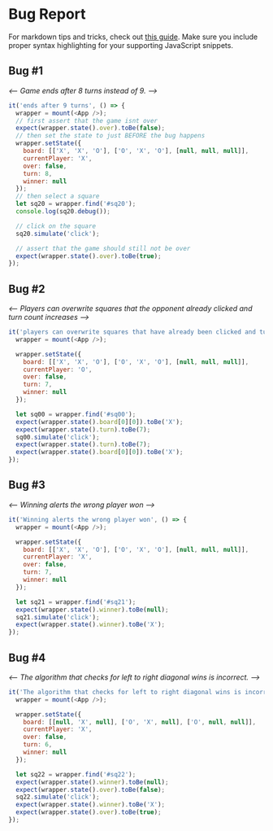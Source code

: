 # Bug Report

For markdown tips and tricks, check out [this guide](https://guides.github.com/features/mastering-markdown/).
Make sure you include proper syntax highlighting for your supporting JavaScript snippets.

## Bug #1

_<-- Game ends after 8 turns instead of 9. -->_

```javascript
it('ends after 9 turns', () => {
  wrapper = mount(<App />);
  // first assert that the game isnt over
  expect(wrapper.state().over).toBe(false);
  // then set the state to just BEFORE the bug happens
  wrapper.setState({
    board: [['X', 'X', 'O'], ['O', 'X', 'O'], [null, null, null]],
    currentPlayer: 'X',
    over: false,
    turn: 8,
    winner: null
  });
  // then select a square
  let sq20 = wrapper.find('#sq20');
  console.log(sq20.debug());

  // click on the square
  sq20.simulate('click');

  // assert that the game should still not be over
  expect(wrapper.state().over).toBe(true);
});
```

## Bug #2

_<-- Players can overwrite squares that the opponent already clicked and turn count increases -->_

```javascript
it('players can overwrite squares that have already been clicked and turn count increases', () => {
  wrapper = mount(<App />);

  wrapper.setState({
    board: [['X', 'X', 'O'], ['O', 'X', 'O'], [null, null, null]],
    currentPlayer: 'O',
    over: false,
    turn: 7,
    winner: null
  });

  let sq00 = wrapper.find('#sq00');
  expect(wrapper.state().board[0][0]).toBe('X');
  expect(wrapper.state().turn).toBe(7);
  sq00.simulate('click');
  expect(wrapper.state().turn).toBe(7);
  expect(wrapper.state().board[0][0]).toBe('X');
});
```

## Bug #3

_<-- Winning alerts the wrong player won -->_

```javascript
it('Winning alerts the wrong player won', () => {
  wrapper = mount(<App />);

  wrapper.setState({
    board: [['X', 'X', 'O'], ['O', 'X', 'O'], [null, null, null]],
    currentPlayer: 'X',
    over: false,
    turn: 7,
    winner: null
  });

  let sq21 = wrapper.find('#sq21');
  expect(wrapper.state().winner).toBe(null);
  sq21.simulate('click');
  expect(wrapper.state().winner).toBe('X');
});
```

## Bug #4

_<-- The algorithm that checks for left to right diagonal wins is incorrect. -->_

```javascript
it('The algorithm that checks for left to right diagonal wins is incorrect.', () => {
  wrapper = mount(<App />);

  wrapper.setState({
    board: [[null, 'X', null], ['O', 'X', null], ['O', null, null]],
    currentPlayer: 'X',
    over: false,
    turn: 6,
    winner: null
  });

  let sq22 = wrapper.find('#sq22');
  expect(wrapper.state().winner).toBe(null);
  expect(wrapper.state().over).toBe(false);
  sq22.simulate('click');
  expect(wrapper.state().winner).toBe('X');
  expect(wrapper.state().over).toBe(true);
});
```
